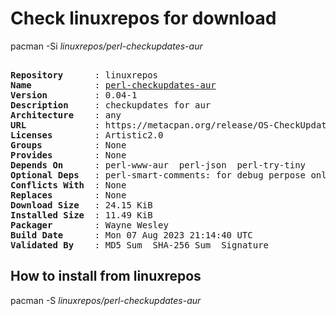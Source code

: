 # Check linuxrepos for download

pacman -Si *linuxrepos/perl-checkupdates-aur*

<div class="highlight"><pre class="highlight"><text>
<b>Repository</b>      : linuxrepos
<b>Name</b>            : <a href="../../x86_64/perl-checkupdates-aur-0.04-1-any.pkg.tar.zst">perl-checkupdates-aur</a>
<b>Version</b>         : 0.04-1
<b>Description</b>     : checkupdates for aur
<b>Architecture</b>    : any
<b>URL</b>             : https://metacpan.org/release/OS-CheckUpdates-AUR
<b>Licenses</b>        : Artistic2.0
<b>Groups</b>          : None
<b>Provides</b>        : None
<b>Depends On</b>      : perl-www-aur  perl-json  perl-try-tiny
<b>Optional Deps</b>   : perl-smart-comments: for debug perpose only
<b>Conflicts With</b>  : None
<b>Replaces</b>        : None
<b>Download Size</b>   : 24.15 KiB
<b>Installed Size</b>  : 11.49 KiB
<b>Packager</b>        : Wayne Wesley <wayne6324@gmail.com>
<b>Build Date</b>      : Mon 07 Aug 2023 21:14:40 UTC
<b>Validated By</b>    : MD5 Sum  SHA-256 Sum  Signature
</text></pre></div>

## How to install from linuxrepos

pacman -S *linuxrepos/perl-checkupdates-aur*
